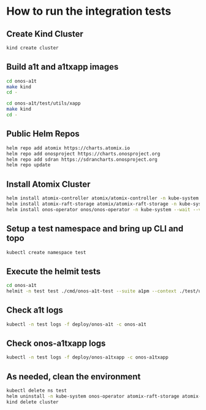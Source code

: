 # How to run the integration tests

## Create Kind Cluster
```bash
kind create cluster
```

## Build a1t and a1txapp images
```bash
cd onos-a1t
make kind
cd - 
```

```bash
cd onos-a1t/test/utils/xapp
make kind
cd - 
```

## Public Helm Repos
```bash
helm repo add atomix https://charts.atomix.io
helm repo add onosproject https://charts.onosproject.org
helm repo add sdran https://sdrancharts.onosproject.org
helm repo update
```

## Install Atomix Cluster
```bash
helm install atomix-controller atomix/atomix-controller -n kube-system --wait --version 0.6.8
helm install atomix-raft-storage atomix/atomix-raft-storage -n kube-system --wait --version 0.1.15
helm install onos-operator onos/onos-operator -n kube-system --wait --version 0.4.14 
```

## Setup a test namespace and bring up CLI and topo
```bash
kubectl create namespace test
```

## Execute the helmit tests

```bash
cd onos-a1t
helmit -n test test ./cmd/onos-a1t-test --suite a1pm --context ./test/utils/charts/
```

## Check a1t logs
```bash
kubectl -n test logs -f deploy/onos-a1t -c onos-a1t
```

## Check onos-a1txapp logs
```bash
kubectl -n test logs -f deploy/onos-a1txapp -c onos-a1txapp
```

## As needed, clean the environment
```bash
kubectl delete ns test
helm uninstall -n kube-system onos-operator atomix-raft-storage atomix-controller
kind delete cluster
```
